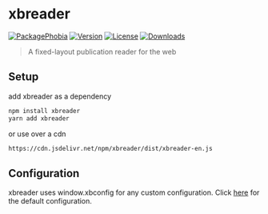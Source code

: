 # xbreader

[![PackagePhobia](https://badgen.net/packagephobia/install/xbreader)](https://packagephobia.now.sh/result?p=xbreader)
[![Version](https://badgen.net/npm/v/xbreader)](https://www.npmjs.com/package/xbreader)
[![License](https://badgen.net/npm/license/xbreader)](https://www.npmjs.com/package/xbreader)
[![Downloads](https://badgen.net/npm/dt/xbreader)](https://www.npmjs.com/package/xbreader)

> A fixed-layout publication reader for the web

## Setup

add xbreader as a dependency
```bash
npm install xbreader
yarn add xbreader
```

or use over a cdn
```bash
https://cdn.jsdelivr.net/npm/xbreader/dist/xbreader-en.js
```

## Configuration

xbreader uses window.xbconfig for any custom configuration. Click [here](https://github.com/chocolatkey/xbreader/blob/master/src/app/components/Reader.ts#L78) for the default configuration.
